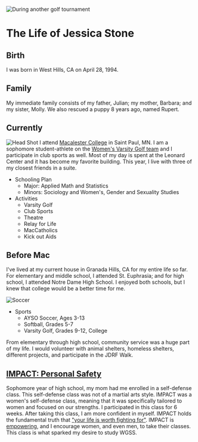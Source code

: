 ![During another golf tournament](http://athletics.macalester.edu/images/2012/9/16/rp_primary_jessica_stone_putt.jpg)

The Life of Jessica Stone
=========================

## Birth

I was born in West Hills, CA on April 28, 1994. 

## Family

My immediate family consists of my father, Julian; my mother, Barbara; and my sister, Molly. We also rescued a puppy 8 years ago, named Rupert.  


## Currently

![Head Shot](http://athletics.macalester.edu/images/2013/9/15/jessica_stone_14.jpg)
I attend [Macalester College](http://www.macalester.edu) in Saint Paul, MN. I am a sophomore student-athlete on the [Women's Varsity Golf team](http://www.youtube.com/watch?v=tDgIm25b3_M) and I participate in club sports as well. Most of my day is spent at the Leonard Center and it has become my favorite building. This year, I live with three of my closest friends in a suite. 

* Schooling Plan
    * Major: Applied Math and Statistics
    * Minors: Sociology and Women's, Gender and Sexuality Studies
* Activities
    * Varsity Golf
    * Club Sports
    * Theatre
    * Relay for Life
    * MacCatholics
    * Kick out Aids

## Before Mac

I've lived at my current house in Granada Hills, CA for my entire life so far. For elementary and middle school, I attended St. Euphrasia; and for high school, I attended Notre Dame High School. I enjoyed both schools, but I knew that college would be a better time for me. 

![Soccer](http://artie.com/20031215/arg-soccer-ball-zoomup-url.gif)
* Sports
    * AYSO Soccer, Ages 3-13
    * Softball, Grades 5-7
    * Varsity Golf, Grades 9-12, College
    
From elementary through high school, community service was a huge part of my life. I would volunteer with animal shelters, homeless shelters, different projects, and participate in the JDRF Walk. 

## [IMPACT: Personal Safety](http://www.impactpersonalsafety.com/)

Sophomore year of high school, my mom had me enrolled in a self-defense class. This self-defense class was not of a martial arts style. IMPACT was a women's self-defense class, meaning that it was specifically tailored to women and focused on our strengths. I participated in this class for 6 weeks. After taking this class, I am more confident in myself. IMPACT holds the fundamental truth that ["your life is worth fighting for"](http://www.impactpersonalsafety.com/impact/who-we-are/). IMPACT is [empowering](http://www.impactpersonalsafety.com/impact/why/), and I encourage women, and even men, to take their classes. This class is what sparked my desire to study WGSS. 

